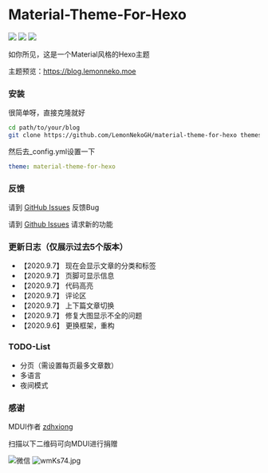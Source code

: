 # Material-Theme-For-Hexo
![](https://img.shields.io/badge/%E7%89%88%E6%9C%AC-2020.9.7-%236200ea)
![](https://img.shields.io/badge/Hexo版本-%3E%3D5.0.0-yellow)
![](https://img.shields.io/badge/许可证-Apache2.0-green)

如你所见，这是一个Material风格的Hexo主题

主题预览：https://blog.lemonneko.moe

### 安装
很简单呀，直接克隆就好
```bash
cd path/to/your/blog
git clone https://github.com/LemonNekoGH/material-theme-for-hexo themes/material-theme-for-hexo
```
然后去_config.yml设置一下
```yaml
theme: material-theme-for-hexo
```

### 反馈
请到 [GitHub Issues](https://github.com/LemonNekoGH/material-theme-for-hexo/issues/new?assignees=&labels=Bug&template=bug-report.md) 反馈Bug

请到 [Github Issues](https://github.com/LemonNekoGH/material-theme-for-hexo/issues/new?assignees=&labels=Feature+Request&template=feature-request.md) 请求新的功能

### 更新日志（仅展示过去5个版本）
- 【2020.9.7】 现在会显示文章的分类和标签
- 【2020.9.7】 页脚可显示信息
- 【2020.9.7】 代码高亮
- 【2020.9.7】 评论区
- 【2020.9.7】 上下篇文章切换
- 【2020.9.7】 修复大图显示不全的问题
- 【2020.9.6】 更换框架，重构

### TODO-List
- 分页（需设置每页最多文章数）
- 多语言
- 夜间模式

### 感谢
MDUI作者 [zdhxiong](https://github.com/zdhxiong)

扫描以下二维码可向MDUI进行捐赠

![微信](https://s1.ax1x.com/2020/09/06/wmK6AJ.jpg)
![wmKs74.jpg](https://s1.ax1x.com/2020/09/06/wmKs74.jpg)